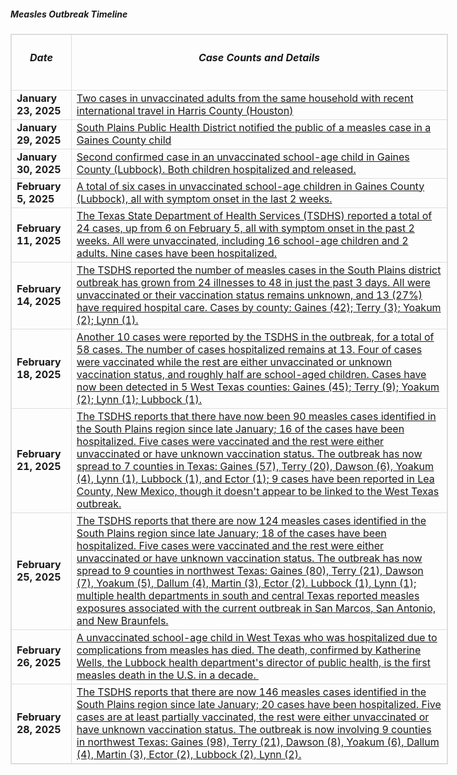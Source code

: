 <h5>Measles Outbreak Timeline</h5>

<table class="table table-bordered table-striped table-hover table-condensed" style="width: 700px; border: 1px solid rgb(221, 221, 221);">
	<thead>
		<tr>
			<th class="ck_border" scope="col" style="border: 1px solid rgb(221, 221, 221);">
			<h6><strong>Date</strong></h6>
			</th>
			<th class="ck_border" scope="col" style="border: 1px solid rgb(221, 221, 221);">
			<h6><strong>Case Counts and Details</strong></h6>
			</th>
		</tr>
	</thead>
	<tbody>
		<tr>
			<td class="ck_border" style="border: 1px solid rgb(221, 221, 221);"><strong>January 23, 2025</strong></td>
			<td class="ck_border" style="border: 1px solid rgb(221, 221, 221);"><a href="https://www.dshs.texas.gov/news-alerts/confirmed-case-measles-january-2025" target="_blank">Two cases in unvaccinated adults from the same household with recent international travel in Harris County (Houston)</a></td>
		</tr>
		<tr>
			<td class="ck_border" style="border: 1px solid rgb(221, 221, 221);"><strong>January 29, 2025</strong></td>
			<td class="ck_border" style="border: 1px solid rgb(221, 221, 221);"><a href="https://www.kcbd.com/2025/01/29/lubbock-public-health-confirms-positive-case-measles/" target="_blank">South Plains Public Health District notified the public of a measles case in a Gaines County child</a></td>
		</tr>
		<tr>
			<td class="ck_border" style="border: 1px solid rgb(221, 221, 221);"><strong>January 30, 2025</strong></td>
			<td class="ck_border" style="border: 1px solid rgb(221, 221, 221);"><a href="https://southplainshealth.org/wp-content/uploads/2025/01/second-case-2025-01-31.pdf" target="_blank">Second confirmed case in an unvaccinated school-age child in Gaines County (Lubbock). Both children hospitalized and released.</a></td>
		</tr>
		<tr>
			<td class="ck_border" style="border: 1px solid rgb(221, 221, 221);"><strong>February 5, 2025</strong></td>
			<td class="ck_border" style="border: 1px solid rgb(221, 221, 221);"><a href="https://www.dshs.texas.gov/news-alerts/health-alert-measles-outbreak-gaines-county-texas" target="_blank">A total of six cases in unvaccinated school-age children in Gaines County (Lubbock), all with symptom onset in the last 2 weeks.</a></td>
		</tr>
		<tr>
			<td class="ck_border" style="border: 1px solid rgb(221, 221, 221);"><strong>February 11, 2025</strong></td>
			<td class="ck_border" style="border: 1px solid rgb(221, 221, 221);"><meta charset="UTF-8" /><a href="https://www.cidrap.umn.edu/measles/measles-outbreak-texas-rises-24-cases-new-mexico-reports-illness" target="_blank">The Texas State Department of Health Services (TSDHS) reported a total of 24 cases, up from 6 on February 5, all with symptom onset in the past 2 weeks. All were unvaccinated, including 16 school-age children and 2 adults. Nine cases have been hospitalized.</a></td>
		</tr>
		<tr>
			<td class="ck_border" style="border: 1px solid rgb(221, 221, 221);"><strong>February 14, 2025</strong></td>
			<td class="ck_border" style="border: 1px solid rgb(221, 221, 221);"><a href="https://www.cidrap.umn.edu/measles/texas-measles-outbreak-doubles-48-cases" target="_blank">The TSDHS reported the number of measles cases in the South Plains district outbreak&nbsp;has grown from 24 illnesses to 48 in just the past 3 days. All were unvaccinated or their vaccination status remains unknown, and 13 (27%) have required hospital care. Cases by county: Gaines (42); Terry (3); Yoakum (2); Lynn (1).</a></td>
		</tr>
		<tr>
			<td class="ck_border" style="border: 1px solid rgb(221, 221, 221);"><strong>February 18, 2025</strong></td>
			<td class="ck_border" style="border: 1px solid rgb(221, 221, 221);"><a href="https://www.cidrap.umn.edu/measles/ten-more-measles-cases-58-total-confirmed-texas-outbreak" target="_blank">Another 10 cases were reported by the TSDHS in the outbreak, for a total of 58 cases. The number of cases hospitalized remains at 13. Four of cases were vaccinated while the rest are either unvaccinated or unknown vaccination status, and roughly half are school-aged children. Cases have now been detected in 5 West Texas counties: Gaines (45); Terry (9); Yoakum (2); Lynn (1); Lubbock (1).</a></td>
		</tr>
		<tr>
			<td class="ck_border" style="border: 1px solid rgb(221, 221, 221);"><strong>February 21, 2025</strong></td>
			<td class="ck_border" style="border: 1px solid rgb(221, 221, 221);"><a href="https://www.cidrap.umn.edu/measles/measles-cases-near-100-texas-health-officials-probe-exposures-2-universities" target="_blank">The TSDHS reports that there have now been 90 measles cases identified in the South Plains region since late January; 16 of the cases have been hospitalized. Five cases were vaccinated and the rest were either unvaccinated or have unknown vaccination status. The outbreak has now spread to 7 counties in Texas: Gaines (57), Terry (20), Dawson (6), Yoakum (4), Lynn (1), Lubbock (1), and Ector (1);&nbsp;9 cases have been&nbsp;reported in Lea County, New Mexico, though it doesn&#39;t appear to be linked to the West Texas outbreak.</a></td>
		</tr>
		<tr>
			<td class="ck_border" style="border: 1px solid rgb(221, 221, 221);"><strong>February 25, 2025</strong></td>
			<td class="ck_border" style="border: 1px solid rgb(221, 221, 221);"><a href="https://www.cidrap.umn.edu/measles/texas-measles-outbreak-climbs-124-cases" target="_blank">The TSDHS reports that there are now 124 measles cases identified in the South Plains region since late January; 18 of the cases have been hospitalized. Five cases were vaccinated and the rest were either unvaccinated or have unknown vaccination status. The outbreak has now spread to 9 counties in northwest Texas: Gaines (80), Terry (21), Dawson (7), Yoakum (5), Dallum (4), Martin (3), Ector (2). Lubbock (1), Lynn (1); multiple health departments in south and central Texas reported measles exposures associated with the current outbreak in San Marcos, San Antonio, and New Braunfels.</a></td>
		</tr>
		<tr>
			<td class="ck_border" style="border: 1px solid rgb(221, 221, 221);"><strong>February 26, 2025</strong></td>
			<td class="ck_border" style="border: 1px solid rgb(221, 221, 221);"><a href="https://www.dshs.texas.gov/news-alerts/texas-announces-first-death-measles-outbreak" target="_blank">A unvaccinated school-age child in West Texas who was hospitalized due to complications from measles has died. The death, confirmed by Katherine Wells, the Lubbock health department&#39;s director of public health, is the first measles death in the U.S. in a decade.&nbsp;</a></td>
		</tr>
		<tr>
			<td class="ck_border" style="border: 1px solid rgb(221, 221, 221);"><strong>February 28, 2025</strong></td>
			<td class="ck_border" style="border: 1px solid rgb(221, 221, 221);"><a href="https://www.dshs.texas.gov/news-alerts/measles-outbreak-feb-28-2025" target="_blank">The TSDHS reports that there are now 146 measles cases identified in the South Plains region since late January; 20 cases have been hospitalized. Five cases are at least partially vaccinated, the rest were either unvaccinated or have unknown vaccination status. The outbreak is now involving 9 counties in northwest Texas: Gaines (98), Terry (21), Dawson (8), Yoakum (6), Dallum (4), Martin (3), Ector (2), Lubbock (2), Lynn (2).</a></td>
		</tr>
	</tbody>
</table>

